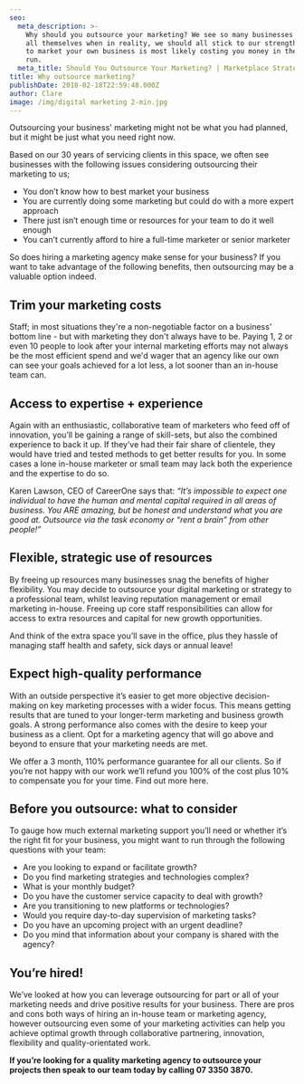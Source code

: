 ```yaml
---
seo:
  meta_description: >-
    Why should you outsource your marketing? We see so many businesses try to do
    all themselves when in reality, we should all stick to our strengths. Trying
    to market your own business is most likely costing you money in the long
    run.
  meta_title: Should You Outsource Your Marketing? | Marketplace Strategy Solutions
title: Why outsource marketing?
publishDate: 2018-02-18T22:59:48.000Z
author: Clare
image: /img/digital marketing 2-min.jpg
---
```

Outsourcing your business' marketing might not be what you had planned, but it might be just what you need right now.

Based on our 30 years of servicing clients in this space, we often see businesses with the following issues considering outsourcing their marketing to us;

* You don’t know how to best market your business
* You are currently doing some marketing but could do with a more expert approach
* There just isn’t enough time or resources for your team to do it well enough
* You can’t currently afford to hire a full-time marketer or senior marketer

So does hiring a marketing agency make sense for your business? If you want to take advantage of the following benefits, then outsourcing may be a valuable option indeed.

## Trim your marketing costs

Staff; in most situations they're a non-negotiable factor on a business' bottom line - but with marketing they don't always have to be. Paying 1, 2 or even 10 people to look after your internal marketing efforts may not always be the most efficient spend and we'd wager that an agency like our own can see your goals achieved for a lot less, a lot sooner than an in-house team can.

## Access to expertise + experience

Again with an enthusiastic, collaborative team of marketers who feed off of innovation, you’ll be gaining a range of skill-sets, but also the combined experience to back it up. If they’ve had their fair share of clientele, they would have tried and tested methods to get better results for you. In some cases a lone in-house marketer or small team may lack both the experience and the expertise to do so.

Karen Lawson, CEO of CareerOne says that: _“It’s impossible to expect one individual to have the human and mental capital required in all areas of business. You ARE amazing, but be honest and understand what you are good at. Outsource via the task economy or “rent a brain” from other people!”_

## Flexible, strategic use of resources

By freeing up resources many businesses snag the benefits of higher flexibility. You may decide to outsource your digital marketing or strategy to a professional team, whilst leaving reputation management or email marketing in-house. Freeing up core staff responsibilities can allow for access to extra resources and capital for new growth opportunities.

And think of the extra space you’ll save in the office, plus they hassle of managing staff health and safety, sick days or annual leave!

## Expect high-quality performance

With an outside perspective it’s easier to get more objective decision-making on key marketing processes with a wider focus. This means getting results that are tuned to your longer-term marketing and business growth goals. A strong performance also comes with the desire to keep your business as a client. Opt for a marketing agency that will go above and beyond to ensure that your marketing needs are met.

We offer a 3 month, 110% performance guarantee for all our clients. So if you’re not happy with our work we’ll refund you 100% of the cost plus 10% to compensate you for your time. Find out more here.

## Before you outsource: what to consider

To gauge how much external marketing support you’ll need or whether it’s the right fit for your business, you might want to run through the following questions with your team:

* Are you looking to expand or facilitate growth?
* Do you find marketing strategies and technologies complex?
* What is your monthly budget?
* Do you have the customer service capacity to deal with growth?
* Are you transitioning to new platforms or technologies?
* Would you require day-to-day supervision of marketing tasks?
* Do you have an upcoming project with an urgent deadline?
* Do you mind that information about your company is shared with the agency?

## You’re hired!

We’ve looked at how you can leverage outsourcing for part or all of your marketing needs and drive positive results for your business. There are pros and cons both ways of hiring an in-house team or marketing agency, however outsourcing even some of your marketing activities can help you achieve optimal growth through collaborative partnering, innovation, flexibility and quality-orientated work.

**If you’re looking for a quality marketing agency to outsource your projects then speak to our team today by calling 07 3350 3870.**
